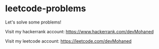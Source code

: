 # leetcode-problems

Let's solve some problems!

Visit my hackerrank account: https://www.hackerrank.com/devMohaned

Visit my leetcode account: https://leetcode.com/devMohaned
